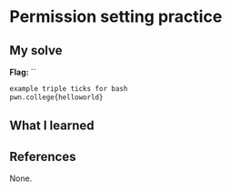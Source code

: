 # Permission setting practice


## My solve
**Flag:** ``


```bash
example triple ticks for bash
pwn.college{helloworld}
```

## What I learned


## References 
None.
